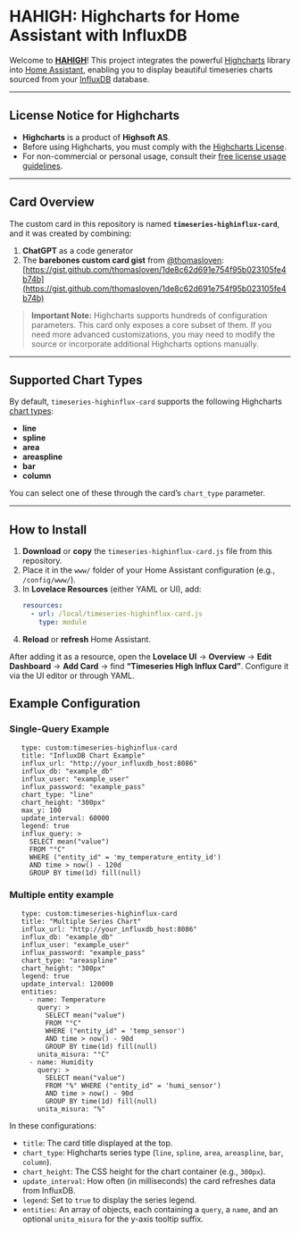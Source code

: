 # HAHIGH: Highcharts for Home Assistant with InfluxDB

Welcome to **[HAHIGH](https://github.com/mauromorello/HAHIGH)**! This project integrates the powerful [Highcharts](https://www.highcharts.com/) library into [Home Assistant](https://www.home-assistant.io/), enabling you to display beautiful timeseries charts sourced from your [InfluxDB](https://www.influxdata.com/) database.

---

## License Notice for Highcharts

- **Highcharts** is a product of **Highsoft AS**.  
- Before using Highcharts, you must comply with the [Highcharts License](https://www.highcharts.com/license).  
- For non-commercial or personal usage, consult their [free license usage guidelines](https://shop.highsoft.com/non-commercial).

---

## Card Overview

The custom card in this repository is named **`timeseries-highinflux-card`**, and it was created by combining:

1. **ChatGPT** as a code generator  
2. The **barebones custom card gist** from [@thomasloven](https://github.com/thomasloven):  
   [https://gist.github.com/thomasloven/1de8c62d691e754f95b023105fe4b74b](https://gist.github.com/thomasloven/1de8c62d691e754f95b023105fe4b74b)

> **Important Note:** Highcharts supports hundreds of configuration parameters. This card only exposes a core subset of them. If you need more advanced customizations, you may need to modify the source or incorporate additional Highcharts options manually.

---

## Supported Chart Types

By default, `timeseries-highinflux-card` supports the following Highcharts [chart types](https://www.highcharts.com/docs/chart-and-series-types/):

- **line**  
- **spline**  
- **area**  
- **areaspline**  
- **bar**  
- **column**

You can select one of these through the card’s `chart_type` parameter.

---

## How to Install

1. **Download** or **copy** the `timeseries-highinflux-card.js` file from this repository.
2. Place it in the `www/` folder of your Home Assistant configuration (e.g., `/config/www/`).
3. In **Lovelace Resources** (either YAML or UI), add:
   ```yaml
   resources:
     - url: /local/timeseries-highinflux-card.js
       type: module
4. **Reload** or **refresh** Home Assistant.

After adding it as a resource, open the **Lovelace UI** → **Overview** → **Edit Dashboard** → **Add Card** → find **“Timeseries High Influx Card”**. Configure it via the UI editor or through YAML.


## Example Configuration

### Single-Query Example

```
   type: custom:timeseries-highinflux-card
   title: "InfluxDB Chart Example"
   influx_url: "http://your_influxdb_host:8086"
   influx_db: "example_db"
   influx_user: "example_user"
   influx_password: "example_pass"
   chart_type: "line"
   chart_height: "300px"
   max_y: 100
   update_interval: 60000
   legend: true
   influx_query: >
     SELECT mean("value")
     FROM "°C"
     WHERE ("entity_id" = 'my_temperature_entity_id')
     AND time > now() - 120d
     GROUP BY time(1d) fill(null)
```

### Multiple entity example

```
   type: custom:timeseries-highinflux-card
   title: "Multiple Series Chart"
   influx_url: "http://your_influxdb_host:8086"
   influx_db: "example_db"
   influx_user: "example_user"
   influx_password: "example_pass"
   chart_type: "areaspline"
   chart_height: "300px"
   legend: true
   update_interval: 120000
   entities:
     - name: Temperature
       query: >
         SELECT mean("value")
         FROM "°C"
         WHERE ("entity_id" = 'temp_sensor')
         AND time > now() - 90d
         GROUP BY time(1d) fill(null)
       unita_misura: "°C"
     - name: Humidity
       query: >
         SELECT mean("value")
         FROM "%" WHERE ("entity_id" = 'humi_sensor')
         AND time > now() - 90d
         GROUP BY time(1d) fill(null)
       unita_misura: "%"
```

In these configurations:

- `title`: The card title displayed at the top.  
- `chart_type`: Highcharts series type (`line`, `spline`, `area`, `areaspline`, `bar`, `column`).  
- `chart_height`: The CSS height for the chart container (e.g., `300px`).  
- `update_interval`: How often (in milliseconds) the card refreshes data from InfluxDB.  
- `legend`: Set to `true` to display the series legend.  
- `entities`: An array of objects, each containing a `query`, a `name`, and an optional `unita_misura` for the y-axis tooltip suffix.






